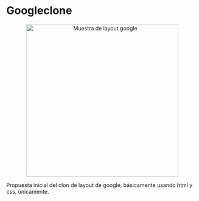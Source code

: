 # Googleclone

<p align="center">
 <img width="400" src="https://user-images.githubusercontent.com/74123374/125211014-e4eac780-e268-11eb-93ef-d14a92d3e6de.PNG" alt="Muestra de layout google">
</p>

Propuesta inicial del clon de layout de google, básicamente usando html y css, únicamente.
